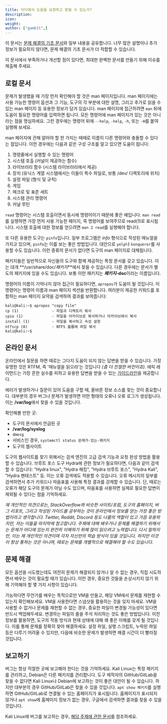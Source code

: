 ```yaml
---
title: 어디에서 도움을 요청하고 받을 수 있는가?
description:
icon:
weight:
author: ["gamb1t",]
---
```


이 문서는 [문제 해결의 기초 문서](/docs/troubleshooting/basic-troubleshooting/)와 일부 내용을 공유합니다. 너무 많은 설명이나 추가 정보가 필요하지 않다면, 문제 해결의 기초 문서가 더 적합할 수 있습니다.

이 문서에서 부족하거나 개선할 점이 있다면, 최대한 완벽한 문서를 만들기 위해 이슈를 제출해 주세요.

## 로컬 문서

문제가 발생했을 때 가장 먼저 확인해야 할 것은 man 페이지입니다. man 페이지에는 사용 가능한 명령어 옵션과 그 기능, 도구의 각 부분에 대한 설명, 그리고 추가로 읽을 수 있는 man 페이지 등 유용한 정보가 담겨 있습니다. man 페이지에 접근하려면 `man` 뒤에 도움이 필요한 명령어를 입력하면 됩니다. 모든 명령어에 man 페이지가 있는 것은 아니라는 점을 명심하세요. 그런 경우에는 명령어 뒤에 `--help`, `-help`, `-h`, 또는 `-H`를 붙여 실행해 보세요.

man 페이지에 관해 알아야 할 한 가지는 때때로 이름이 다른 명령어와 충돌할 수 있다는 점입니다. 이런 경우에는 다음과 같은 구성 구조를 알고 있으면 도움이 됩니다:

1. 명령줄에서 실행할 수 있는 명령어
2. 시스템 호출 (커널이 제공하는 함수)
3. 라이브러리 함수 (시스템 라이브러리에서 제공)
4. 장치 (유닉스 계열 시스템에서는 이들이 특수 파일로, 보통 /dev/ 디렉토리에 위치)
5. 설정 파일 (형식 및 규칙)
6. 게임
7. 매크로 및 표준 세트
8. 시스템 관리 명령어
9. 커널 루틴

`read` 명령어는 시스템 호출이면서 동시에 명령어이기 때문에 좋은 예입니다. `man read`를 실행하면 가장 먼저 사용 가능한 페이지, 즉 명령어를 보여주므로 read(1)로 표시됩니다. 시스템 호출에 대한 정보를 얻으려면 `man 2 read`를 실행해야 합니다.

또 다른 유용한 도구는 `pinfo`입니다. 일부 프로그램은 _info_ 형식으로 작성된 매뉴얼을 가지고 있으며, `pinfo`는 이를 보는 좋은 방법입니다. 대안으로 `yelp`나 `konqueror`를 사용할 수도 있습니다. 이런 종류의 문서가 없다면 도구의 man 페이지로 대체됩니다.

패키지들은 일반적으로 자신들의 도구와 함께 제공하는 특정 문서를 갖고 있습니다. 이는 대개 **/usr/share/doc/_패키지_**에서 찾을 수 있습니다. 다른 경우에는 문서가 별도의 패키지에 있을 수도 있습니다. 보통 이런 패키지는 **_패키지_-doc**이라는 이름입니다.

명령어의 이름이 기억나지 않아 접근이 필요하다면, `apropos`가 도움이 될 것입니다. 이 명령어는 명령어 이름과 man 페이지 섹션을 반환합니다. 여러분이 제공한 키워드를 포함하는 man 페이지 요약을 검색하여 결과를 보여줍니다:

```console
kali@kali:~$ apropos "copy file"
cp (1)               - 파일과 디렉토리 복사
cpio (1)             - 파일을 아카이브로 복사하거나 아카이브에서 복사
install (1)          - 파일을 복사하고 속성 설정
ntfscp (8)           - NTFS 볼륨에 파일 복사
kali@kali:~$
```

## 온라인 문서

온라인에서 질문을 하면 때로는 그다지 도움이 되지 않는 답변을 받을 수 있습니다. 가장 유명한 것은 RTFM, 즉 '매뉴얼을 읽으라'는 것입니다 _(좀 더 친절한 버전이죠)_. 에릭 레이먼드는 가장 흔한 실수를 피하고 유용한 답변을 받을 수 있는 [가이드라인](http://catb.org/~esr/faqs/smart-questions.html)을 제공합니다.

에러가 발생하거나 질문이 있어 도움을 구할 때, 올바른 정보 소스를 찾는 것이 중요합니다. 대부분의 경우 버그나 문제가 발생하면 어떤 형태의 오류나 오류 로그가 생성됩니다. 이는 **/var/log**에서 찾을 수 있을 것입니다.

확인해볼 만한 곳:

- 도구의 문서에서 언급된 곳
- **/var/log/syslog**
- `dmesg`
- 서비스인 경우, `systemctl status 문제가-있는-패키지`
- 도구의 웹사이트

도구의 웹사이트를 찾기 위해서는 검색 엔진의 고급 검색 기능과 요청 완성 방법을 활용할 수 있습니다. 브루트 포스 도구 Hydra에 관한 정보가 필요하다면, 다음과 같이 검색할 수 있습니다: "Hydra linux", "Hydra 해킹", "Hydra 브루트 포스", "Hydra Kali", "Hydra 펜테스트" 등. 이는 오류 검색에도 적용할 수 있습니다. 오류 메시지의 일부를 검색하면서 추가 키워드나 따옴표를 사용해 특정 결과를 강제할 수 있습니다. 단, 때로는 오류가 해당 도구의 문제가 아닐 수도 있으며, 따옴표를 사용하면 실제로 필요한 답변이 제외될 수 있다는 점을 기억하세요.

_제 개인적인 의견으로는, StackOverflow와 비슷한 사이트/포럼, 도구의 홈페이지, 버그 리포트, 그리고 작성된 가이드를 공부하는 것이 온라인에서 정보를 얻는 가장 좋은 방법이라고 생각합니다. Twitter, Reddit, Discord 등도 나름의 역할이 있고 가끔 유용하지만, 저는 이들을 마지막에 참고합니다. 주제에 대해 배우거나 문제를 해결하기 위해서는 문제가 어디에 있는지 완전히 이해하기 위해 많이 읽으려고 노력합니다. 다시 말하지만, 이는 제 개인적인 의견이며 각자 자신만의 학습 방식이 있을 것입니다. 하지만 이것이 항상 통하는 것은 아니며, 때로는 문제를 개별적으로 해결해야 할 수도 있습니다._

## 문제 해결

모든 옵션을 시도했는데도 여전히 문제가 해결되지 않거나 알 수 없는 경우, 직접 시도하면서 배우는 것이 필요할 때가 있습니다. 이런 경우, 중요한 것들을 손상시키지 않기 위해 기억해야 할 몇 가지 사항이 있습니다.

가능하다면 무언가를 배우는 목적으로만 VM을 만들고, 해당 VM에서 문제를 재현할 수 있는지 확인해보세요. VM을 사용한다면 스냅샷을 활용하는 것을 잊지 마세요. VM을 사용할 수 없거나 문제를 재현할 수 없는 경우, 중요한 파일이 변경될 가능성이 있다면 반드시 백업해두세요. 변경하는 파일의 줄을 주석 처리하는 것도 좋은 방법입니다. 이전 정보를 활용하면, 도구의 작동 방식과 현재 상태에 대해 꽤 좋은 이해를 갖게 될 것입니다. 이를 통해 문제를 정확히 찾아 해결하세요. 설정 파일, 실행 스크립트, 누락된 파일 등은 다루기 어려울 수 있지만, 다음에 비슷한 문제가 발생하면 해결 시간이 더 빨라질 것입니다.

## 보고하기

버그는 항상 적절한 곳에 보고해야 한다는 것을 기억하세요. Kali Linux는 특정 패키지를 관리하고, Debian은 다른 패키지를 관리합니다. 도구 제작자의 GitHub/GitLab을 찾을 수 없다면 Kali Linux나 Debian에 보고하는 것이 좋은 대안이 될 수 있습니다. 하지만 대부분의 경우 GitHub/GitLab은 찾을 수 있을 것입니다. `apt show 패키지`를 실행하면 GitHub/GitLab로 연결될 수 있는 홈페이지가 표시됩니다. 홈페이지가 표시되지 않거나 `apt show`에 홈페이지 정보가 없는 경우, 구글에서 검색하면 결과를 찾을 수 있을 것입니다.

Kali Linux에 버그를 보고하는 경우, [해당 주제에 관한 문서](/docs/community/submitting-issues-kali-bug-tracker/)를 참조하세요.

